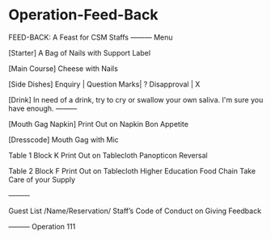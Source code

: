 # Operation-Feed-Back
FEED-BACK: A Feast for CSM Staffs
———
Menu

[Starter]
A Bag of Nails with Support Label

[Main Course]
Cheese with Nails

[Side Dishes]
Enquiry | Question Marks|  ?
Disapproval | X

[Drink]
In need of a drink, try to cry or swallow your own saliva. 
I'm sure you have enough.
——— 

[Mouth Gag Napkin]
Print Out on Napkin
Bon Appetite 

[Dresscode]
Mouth Gag with Mic

Table 1 Block K
Print Out on Tablecloth
Panopticon Reversal

Table 2 Block F
Print Out on Tablecloth
Higher Education Food Chain
Take Care of your Supply

———

Guest List /Name/Reservation/
Staff’s Code of Conduct on Giving Feedback

———
Operation 111